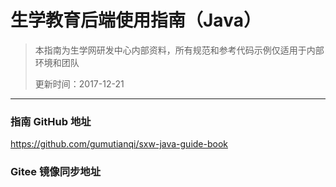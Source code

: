 # 生学教育后端使用指南（Java）

> 本指南为生学网研发中心内部资料，所有规范和参考代码示例仅适用于内部环境和团队
>
> 更新时间：2017-12-21

---

### 指南 GitHub 地址

https://github.com/gumutianqi/sxw-java-guide-book

### Gitee 镜像同步地址


